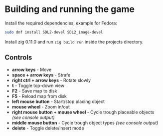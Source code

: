 # Building and running the game

Install the required dependencies, example for Fedora:

```sh
sudo dnf install SDL2-devel SDL2_image-devel
```

Install zig 0.11.0 and run `zig build run` inside the projects directory.

## Controls

* **arrow keys** - Move
* **space + arrow keys** - Strafe
* **right ctrl + arrow keys** - Rotate slowly
* **t** - Toggle top-down view
* **F2** - Save map to disk
* **F5** - Reload map from disk
* **left mouse button** - Start/stop placing object
* **mouse wheel** - Zoom in/out
* **right mouse button + mouse wheel** - Cycle trough placeable objects _(see console output)_
* **middle mouse button** - Cycle trough object types _(see console output)_
* **delete** - Toggle delete/insert mode
